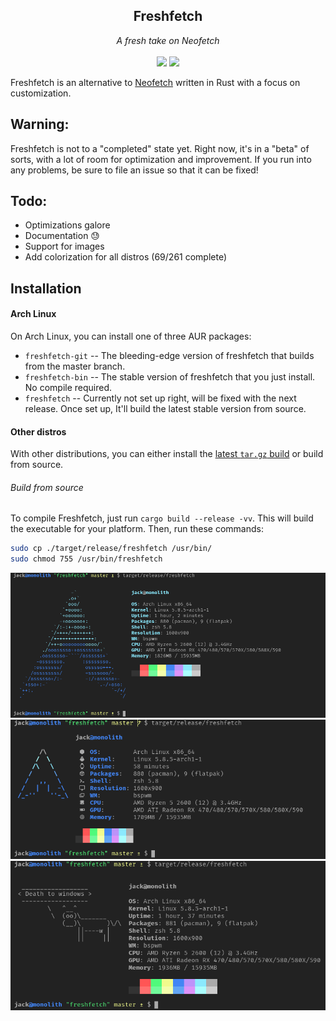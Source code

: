 <h2 align="center">Freshfetch</h2>
<p align="center">
<i>A fresh take on Neofetch</i>
<br>
<br>
<a href="./LICENSE.md"><img src="https://img.shields.io/badge/license-MIT-blue.svg"></a>
<a href="https://github.com/k4rakara/freshfetch/releases"><img src="https://img.shields.io/github/release/freshfetch/freshfetch.svg"></a>
</p>

Freshfetch is an alternative to [Neofetch](https://github.com/dylanaraps/neofetch)
written in Rust with a focus on customization.

## Warning:
Freshfetch is not to a "completed" state yet. Right now, it's in a "beta" of
sorts, with a lot of room for optimization and improvement. If you run into any
problems, be sure to file an issue so that it can be fixed!

## Todo:

 - Optimizations galore
 - Documentation :sweat:
 - Support for images
 - Add colorization for all distros (69/261 complete)

## Installation

#### Arch Linux

On Arch Linux, you can install one of three AUR packages:

- `freshfetch-git` -- The bleeding-edge version of freshfetch that builds from the master branch.
- `freshfetch-bin` -- The stable version of freshfetch that you just install. No compile required.
- `freshfetch` -- Currently not set up right, will be fixed with the next release. Once set up, It'll build the latest stable version from source.

#### Other distros

With other distributions, you can either install the [latest `tar.gz` build](https://github.com/K4rakara/freshfetch/releases) or build from source.

###### Build from source

To compile Freshfetch, just run `cargo build --release -vv`. This will build the executable for your platform. Then, run these commands:
```bash
sudo cp ./target/release/freshfetch /usr/bin/
sudo chmod 755 /usr/bin/freshfetch
```

<p align="center">
<img alt="An example configuration" src="./readme/config-1.png"/>
<img alt="An example configuration" src="./readme/config-2.png"/>
<img alt="An example configuration" src="./readme/config-3.png"/>
</p>

